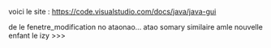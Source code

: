 voici le site :
https://code.visualstudio.com/docs/java/java-gui

de le fenetre_modification no ataonao... atao somary similaire amle nouvelle enfant le izy >>>

